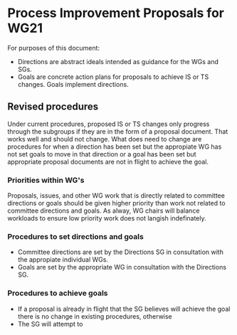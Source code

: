 # Process Improvement Proposals for WG21

For purposes of this document:
* Directions are abstract ideals intended as guidance for the WGs and SGs.
* Goals are concrete action plans for proposals to achieve IS or TS changes. Goals implement directions. 

## Revised procedures

Under current procedures, proposed IS or TS changes only progress through the subgroups if they are in the form of a proposal document. That works well and should not change. What does need to change are procedures for when a direction has been set but the appropiate WG has not set goals to move in that direction or a goal has been set but appropriate proposal documents are not in flight to achieve the goal.

### Priorities within WG's

Proposals, issues, and other WG work that is directly related to committee directions or goals should be given higher priority than work not related to committee directions and goals. As alway, WG chairs will balance workloads to ensure low priority work does not langish indefinately.

### Procedures to set directions and goals

* Committee directions are set by the Directions SG in consultation with the appropiate individual WGs.
* Goals are set by the appropriate WG in consultation with the Directions SG.

### Procedures to achieve goals

* If a proposal is already in flight that the SG believes will achieve the goal there is no change in existing procedures, otherwise
* The SG will attempt to  



